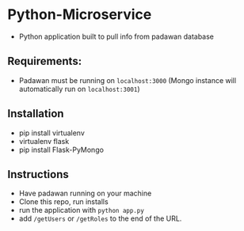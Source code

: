 # Python-Microservice
* Python application built to pull info from padawan database
## Requirements: 
* Padawan must be running on `localhost:3000` (Mongo instance will automatically run on `localhost:3001`)
## Installation
* pip install virtualenv
* virtualenv flask
* pip install Flask-PyMongo
## Instructions
* Have padawan running on your machine
* Clone this repo, run installs
* run the application with `python app.py`
* add `/getUsers` or `/getRoles` to the end of the URL.
